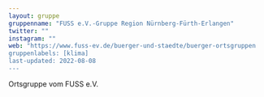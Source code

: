 ```yaml
---
layout: gruppe
gruppenname: "FUSS e.V.-Gruppe Region Nürnberg-Fürth-Erlangen"
twitter: ""
instagram: ""
web: "https://www.fuss-ev.de/buerger-und-staedte/buerger-ortsgruppen
gruppenlabels: [klima]
last-updated: 2022-08-08
---
```


Ortsgruppe vom FUSS e.V.
